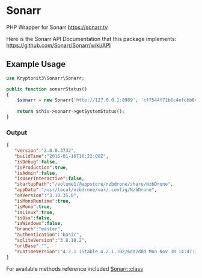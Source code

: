 # Sonarr
PHP Wrapper for Sonarr https://sonarr.tv

Here is the Sonarr API Documentation that this package implements: https://github.com/Sonarr/Sonarr/wiki/API

## Example Usage
```php
use Kryptonit3\Sonarr\Sonarr;
```
```php
public function sonarrStatus()
{
    $sonarr = new Sonarr('http://127.0.0.1:8989', 'cf7544f71b6c4efcbb84b49011fc965c');
    
    return $this->sonarr->getSystemStatus();
}
```
### Output
```json
{  
   "version":"2.0.0.3732",
   "buildTime":"2016-01-16T16:22:08Z",
   "isDebug":false,
   "isProduction":true,
   "isAdmin":false,
   "isUserInteractive":false,
   "startupPath":"/volume1/@appstore/nzbdrone/share/NzbDrone",
   "appData":"/usr/local/nzbdrone/var/.config/NzbDrone",
   "osVersion":"3.10.35.0",
   "isMonoRuntime":true,
   "isMono":true,
   "isLinux":true,
   "isOsx":false,
   "isWindows":false,
   "branch":"master",
   "authentication":"basic",
   "sqliteVersion":"3.8.10.2",
   "urlBase":"",
   "runtimeVersion":"4.2.1 (Stable 4.2.1.102/6dd2d0d Mon Nov 30 14:47:31 CET 2015)"
}
```

For available methods reference included [Sonarr::class](src/Sonarr.php)
